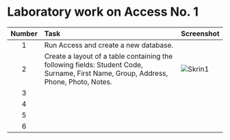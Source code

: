 # Laboratory work on Access No. 1

| Number | Task | Screenshot |
|:------:|:----------|----------|
| 1 | Run Access and create a new database. |  |
| 2 | Create a layout of a table containing the following fields: Student Code, Surname, First Name, Group, Address, Phone, Photo, Notes. | ![Skrin1](MaksusLord/MyRepozitoriy/.github/workflows/Skrin1.png) |
| 3 |  |  |
| 4 |  |  |
| 5 |  |  |
| 6 |  |  |
